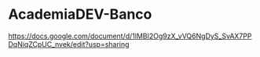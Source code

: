 # AcademiaDEV-Banco

https://docs.google.com/document/d/1lMBI2Og9zX_vVQ6NgDyS_SvAX7PPDqNiqZCpUC_nvek/edit?usp=sharing
